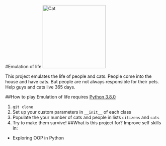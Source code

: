 #Emulation of life
<img src="https://tgrm.su/img/stickers/fforrespect/10.jpg" alt="Cat" width="200"/>
<p>This project emulates the life of people and cats. People come into the house and have cats. 
But people are not always responsible for their pets. Help guys and cats live 365 days.</p>

##How to play
Emulation of life requires [Python 3.8.0](https://www.python.org/downloads/release/python-380/)
1. `git clone`
2. Set up your custom parameters in `__init__` of each class
3. Populate the your number of cats and people in lists `citizens` and `cats`
4. Try to make them survive!
##What is this project for?
Improve self skills in:
- Exploring OOP in Python